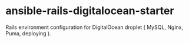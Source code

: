 # ansible-rails-digitalocean-starter
Rails environment configuration for DigitalOcean droplet ( MySQL, Nginx, Puma, deploying ).
